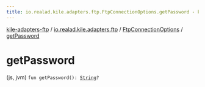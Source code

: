 ```yaml
---
title: io.realad.kile.adapters.ftp.FtpConnectionOptions.getPassword - kile-adapters-ftp
---
```


[kile-adapters-ftp](../../index.html) / [io.realad.kile.adapters.ftp](../index.html) / [FtpConnectionOptions](index.html) / [getPassword](./get-password.html)

# getPassword

(js, jvm) `fun getPassword(): `[`String`](https://kotlinlang.org/api/latest/jvm/stdlib/kotlin/-string/index.html)`?`